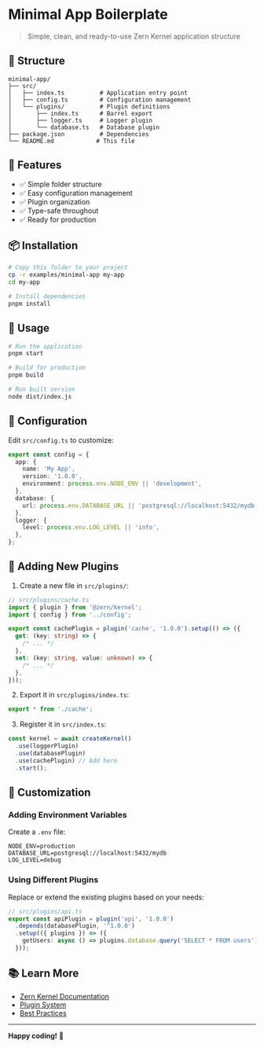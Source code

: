 # Minimal App Boilerplate

> Simple, clean, and ready-to-use Zern Kernel application structure

## 📁 Structure

```
minimal-app/
├── src/
│   ├── index.ts          # Application entry point
│   ├── config.ts         # Configuration management
│   └── plugins/          # Plugin definitions
│       ├── index.ts      # Barrel export
│       ├── logger.ts     # Logger plugin
│       └── database.ts   # Database plugin
├── package.json          # Dependencies
└── README.md            # This file
```

## 🚀 Features

- ✅ Simple folder structure
- ✅ Easy configuration management
- ✅ Plugin organization
- ✅ Type-safe throughout
- ✅ Ready for production

## 📦 Installation

```bash
# Copy this folder to your project
cp -r examples/minimal-app my-app
cd my-app

# Install dependencies
pnpm install
```

## 🎯 Usage

```bash
# Run the application
pnpm start

# Build for production
pnpm build

# Run built version
node dist/index.js
```

## 🔧 Configuration

Edit `src/config.ts` to customize:

```typescript
export const config = {
  app: {
    name: 'My App',
    version: '1.0.0',
    environment: process.env.NODE_ENV || 'development',
  },
  database: {
    url: process.env.DATABASE_URL || 'postgresql://localhost:5432/mydb',
  },
  logger: {
    level: process.env.LOG_LEVEL || 'info',
  },
};
```

## 📝 Adding New Plugins

1. Create a new file in `src/plugins/`:

```typescript
// src/plugins/cache.ts
import { plugin } from '@zern/kernel';
import { config } from '../config';

export const cachePlugin = plugin('cache', '1.0.0').setup(() => ({
  get: (key: string) => {
    /* ... */
  },
  set: (key: string, value: unknown) => {
    /* ... */
  },
}));
```

2. Export it in `src/plugins/index.ts`:

```typescript
export * from './cache';
```

3. Register it in `src/index.ts`:

```typescript
const kernel = await createKernel()
  .use(loggerPlugin)
  .use(databasePlugin)
  .use(cachePlugin) // Add here
  .start();
```

## 🎨 Customization

### Adding Environment Variables

Create a `.env` file:

```env
NODE_ENV=production
DATABASE_URL=postgresql://localhost:5432/mydb
LOG_LEVEL=debug
```

### Using Different Plugins

Replace or extend the existing plugins based on your needs:

```typescript
// src/plugins/api.ts
export const apiPlugin = plugin('api', '1.0.0')
  .depends(databasePlugin, '^1.0.0')
  .setup(({ plugins }) => ({
    getUsers: async () => plugins.database.query('SELECT * FROM users'),
  }));
```

## 📚 Learn More

- [Zern Kernel Documentation](../../docs/README.md)
- [Plugin System](../../docs/03-plugin-system.md)
- [Best Practices](../../docs/10-best-practices.md)

---

**Happy coding!** 🚀
